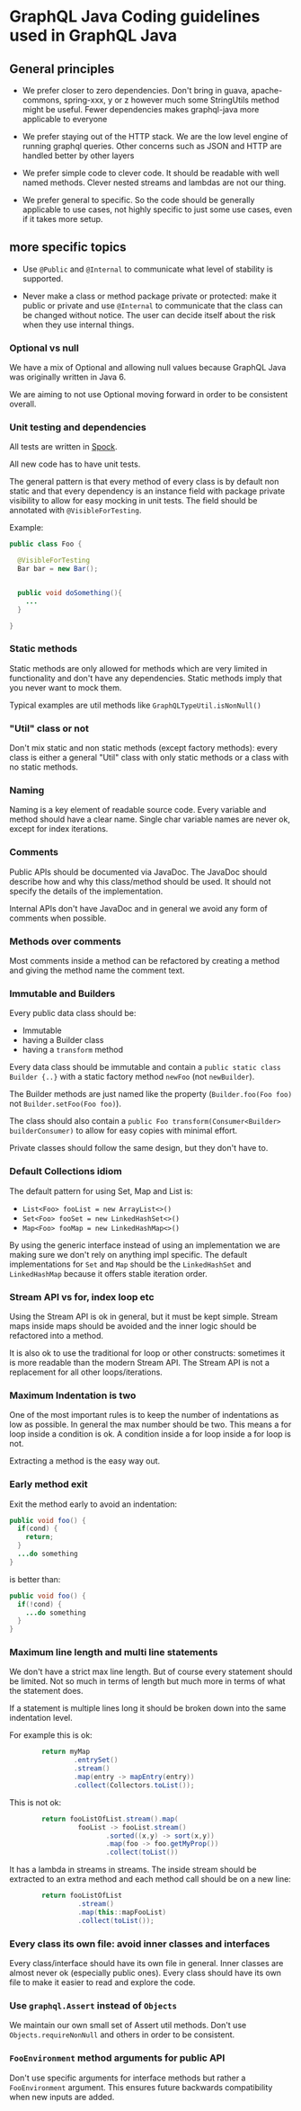 # GraphQL Java Coding guidelines used in GraphQL Java


## General principles

- We prefer closer to zero dependencies. Don't bring in guava, apache-commons, spring-xxx, y or z however much some StringUtils method might be useful. Fewer dependencies makes graphql-java more applicable to everyone

- We prefer staying out of the HTTP stack. We are the low level engine of running graphql queries. Other concerns such as JSON and HTTP are handled better by other layers

- We prefer simple code to clever code. It should be readable with well named methods. Clever nested streams and lambdas are not our thing.

- We prefer general to specific. So the code should be generally applicable to use cases, not highly specific to just some use cases, even if it takes more setup.


## more specific topics

- Use `@Public` and `@Internal` to communicate what level of stability is supported. 

- Never make a class or method package private or protected: 
make it public or private and use `@Internal` to communicate that the class can be changed without notice. 
The user can decide itself about the risk when they use internal things.

### Optional vs null
We have a mix of Optional and allowing null values because GraphQL Java was originally written in Java 6.

We are aiming to not use Optional moving forward in order to be consistent overall.

### Unit testing and dependencies
All tests are written in [Spock](https://spockframework.org).

All new code has to have unit tests. 

The general pattern is that every method of every class is by default non static and that every dependency is an instance field with package private visibility 
to allow for easy mocking in unit tests. The field should be annotated with `@VisibleForTesting`.

Example:

```java
public class Foo {

  @VisibleForTesting
  Bar bar = new Bar();


  public void doSomething(){
    ...
  }

} 

```

### Static methods 
Static methods are only allowed for methods which are very limited in functionality and don't have any dependencies. 
Static methods imply that you never want to mock them.

Typical examples are util methods like `GraphQLTypeUtil.isNonNull()` 

### "Util" class or not
Don't mix static and non static methods (except factory methods): 
every class is either a general "Util" class with only static methods or a class with no static methods.


### Naming
Naming is a key element of readable source code. 
Every variable and method should have a clear name. Single char variable names are never ok, except for index iterations.

### Comments
Public APIs should be documented via JavaDoc. The JavaDoc should describe how and why this class/method should be used. It should not specify the details of the implementation.

Internal APIs don't have JavaDoc and in general we avoid any form of comments when possible.

### Methods over comments
Most comments inside a method can be refactored by creating a method and giving the method name the comment text.

### Immutable and Builders
Every public data class should be:

- Immutable 
- having a Builder class 
- having a `transform` method


Every data class should be immutable and contain a `public static class Builder {..}` with a static factory method `newFoo` (not `newBuilder`).

The Builder methods are just named like the property (`Builder.foo(Foo foo)` not `Builder.setFoo(Foo foo)`). 

The class should also contain a `public Foo transform(Consumer<Builder> builderConsumer)` to allow for easy copies with minimal effort.

Private classes should follow the same design, but they don't have to.

### Default Collections idiom

The default pattern for using Set, Map and List is:
- `List<Foo> fooList = new ArrayList<>()`
- `Set<Foo> fooSet = new LinkedHashSet<>()`
- `Map<Foo> fooMap = new LinkedHashMap<>()`

By using the generic interface instead of using an implementation we are making sure we 
don't rely on anything impl specific.
The default implementations for `Set` and `Map` should be the `LinkedHashSet` and `LinkedHashMap` 
because it offers stable iteration order.

### Stream API vs for, index loop etc
Using the Stream API is ok in general, but it must be kept simple. Stream maps inside 
maps should be avoided and the inner logic should be refactored into a method.   

It is also ok to use the traditional for loop or other constructs: sometimes it is more readable than
the modern Stream API. The Stream API is not a replacement for all other loops/iterations.


### Maximum Indentation is two
One of the most important rules is to keep the number of indentations as low as possible.
In general the max number should be two. This means a for loop inside a condition is ok.
A condition inside a for loop inside a for loop is not.

Extracting a method is the easy way out.

### Early method exit
Exit the method early to avoid an indentation:

```java
public void foo() {
  if(cond) {
    return;
  }
  ...do something
}
```
is better than:

```java
public void foo() {
  if(!cond) {
    ...do something
  }
}
```

### Maximum line length and multi line statements 

We don't have a strict max line length.
But of course every statement should be limited. Not so much in terms of length but much more in terms
of what the statement does.

If a statement is multiple lines long it should be broken down into the same indentation level. 

For example this is ok:
```java
        return myMap
                .entrySet()
                .stream()
                .map(entry -> mapEntry(entry))
                .collect(Collectors.toList());
```
This is not ok:
```java
        return fooListOfList.stream().map(
                 fooList -> fooList.stream()
                        .sorted((x,y) -> sort(x,y))
                        .map(foo -> foo.getMyProp())
                        .collect(toList())
```
It has a lambda in streams in streams. The inside stream should be extracted to an extra method and each
method call should be on a new line:
```java
        return fooListOfList
                 .stream()
                 .map(this::mapFooList)
                 .collect(toList());
```

### Every class its own file: avoid inner classes and interfaces
Every class/interface should have its own file in general. 
Inner classes are almost never ok (especially public ones). Every class should have its own file to make it easier to read and explore the code.

### Use `graphql.Assert` instead of `Objects`
We maintain our own small set of Assert util methods. Don't use `Objects.requireNonNull` and others in order
to be consistent.

### `FooEnvironment` method arguments for public API
Don't use specific arguments for interface methods but rather a `FooEnvironment` argument. This ensures future
backwards compatibility when new inputs are added.

